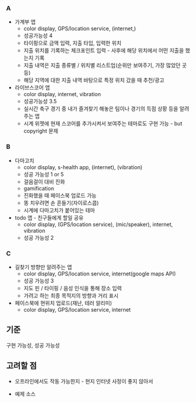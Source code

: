 ### A

- 가계부 앱
  - color display, GPS/location service, (internet,)
  - 성공가능성 4
  - 타이핑으로 금액 입력, 지출 타입, 입력한 위치
  - 지출 위치를 기록하는 체크포인트 입력 - 사후에 해당 위치에서 어떤 지출을 했는지 기록
  - 지출 내역은 지출 종류별 / 위치별 리스트업(순위만 보여주기, 가장 많았던 곳 등)
  - 해당 지역에 대한 지출 내역 바탕으로 특정 위치 갔을 때 추천/광고
- 라이브스코어 앱
  - color display, internet, vibration
  - 성공가능성 3.5
  - 실시간 축구 경기 중 내가 즐겨찾기 해놓은 팀이나 경기의 득점 상황 등을 알려주는 앱
  - 시계 위젯에 현재 스코어를 추가시켜서 보여주는 테마로도 구현 가능 - but copyright 문제

### B

- 다마고치
  - color display, s-health app, (internet), (vibration)
  - 성공 가능성 1 or 5
  - 걸음걸이 대비 진화
  - gamification
  - 진화했을 때 페이스북 업로드 가능
  - 똥 치우려면 손 흔들기(자이로스콥)
  - 시계에 다마고치가 붙어있는 테마
- todo 앱 - 친구들에게 할일 공유
  - color display, (GPS/location service), (mic/speaker), internet, vibration
  - 성공 가능성 2



### C

- 길찾기 방향만 알려주는 앱
  - color display, GPS/location service, internet(google maps API)
  - 성공 가능성 3
  - 지도 핀 / 타이핑 / 음성 인식을 통해 장소 입력
  - 가려고 하는 최종 목적지의 방향과 거리 표시
- 페이스북에 현위치 업로드(재난, 테러 알리미)
  - color display, GPS/location service, internet





## 기준

구현 가능성, 성공 가능성





## 고려할 점

- 오프라인에서도 작동 가능한지 - 현지 인터넷 사정이 좋지 않아서

- 예제 소스
